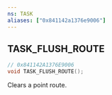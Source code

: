 ```yaml
---
ns: TASK
aliases: ["0x841142a1376e9006"]
---
```

## TASK_FLUSH_ROUTE

```c
// 0x841142A1376E9006
void TASK_FLUSH_ROUTE();
```

Clears a point route.

